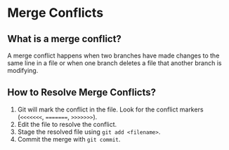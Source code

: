 # Merge Conflicts

## What is a merge conflict?

A merge conflict happens when two branches have made changes to the same line in a file or when one branch deletes a file that another branch is modifying.

## How to Resolve Merge Conflicts?

1. Git will mark the conflict in the file. Look for the conflict markers (`<<<<<<<`, `=======`, `>>>>>>>`).
2. Edit the file to resolve the conflict.
3. Stage the resolved file using `git add <filename>`.
4. Commit the merge with `git commit`.
